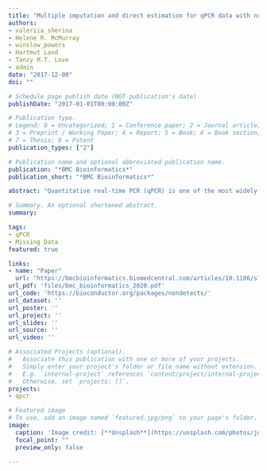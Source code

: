 ```yaml
---
title: "Multiple imputation and direct estimation for qPCR data with non-detects"
authors:
- valeriia_sherina
- Helene R. McMurray
- winslow_powers
- Hartmut Land
- Tanzy M.T. Love
- admin
date: "2017-12-08"
doi: ""

# Schedule page publish date (NOT publication's date).
publishDate: "2017-01-01T00:00:00Z"

# Publication type.
# Legend: 0 = Uncategorized; 1 = Conference paper; 2 = Journal article;
# 3 = Preprint / Working Paper; 4 = Report; 5 = Book; 6 = Book section;
# 7 = Thesis; 8 = Patent
publication_types: ["2"]

# Publication name and optional abbreviated publication name.
publication: "*BMC Bioinformatics*"
publication_short: "*BMC Bioinformatics*"

abstract: "Quantitative real-time PCR (qPCR) is one of the most widely used methods to measure gene expression. An important aspect of qPCR data that has been largely ignored is the presence of non-detects: reactions failing to exceed the quantification threshold and therefore lacking a measurement of expression. While most current software replaces these non-detects with a value representing the limit of detection, this introduces substantial bias in the estimation of both absolute and differential expression. Single imputation procedures, while an improvement on previously used methods, underestimate residual variance, which can lead to anti-conservative inference. We propose to treat non-detects as non-random missing data, model the missing data mechanism, and use this model to impute missing values or obtain direct estimates of model parameters. To account for the uncertainty inherent in the imputation, we propose a multiple imputation procedure, which provides a set of plausible values for each non-detect. We assess the proposed methods via simulation studies and demonstrate the applicability of these methods to three experimental data sets. We compare our methods to mean imputation, single imputation, and a penalized EM algorithm incorporating non-random missingness (PEMM). The developed methods are implemented in the R/Bioconductor package nondetects. The statistical methods introduced here reduce discrepancies in gene expression values derived from qPCR experiments in the presence of non-detects, providing increased confidence in downstream analyses."

# Summary. An optional shortened abstract.
summary: 

tags:
- qPCR
- Missing Data
featured: true

links:
- name: "Paper"
  url: "https://bmcbioinformatics.biomedcentral.com/articles/10.1186/s12859-020-03807-9"
url_pdf: 'files/bmc_bioinformatics_2020.pdf'
url_code: 'https://bioconductor.org/packages/nondetects/'
url_dataset: ''
url_poster: ''
url_project: ''
url_slides: ''
url_source: ''
url_video: ''

# Associated Projects (optional).
#   Associate this publication with one or more of your projects.
#   Simply enter your project's folder or file name without extension.
#   E.g. `internal-project` references `content/project/internal-project/index.md`.
#   Otherwise, set `projects: []`.
projects:
- qpcr

# Featured image
# To use, add an image named `featured.jpg/png` to your page's folder. 
image:
  caption: 'Image credit: [**Unsplash**](https://unsplash.com/photos/jdD8gXaTZsc)'
  focal_point: ""
  preview_only: false

---
```



